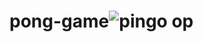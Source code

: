# pong-game![pingo op](https://github.com/kishorebr11/pong-game/assets/140828702/960d3f3d-623f-4ef4-9b1b-3cde58684f83)
